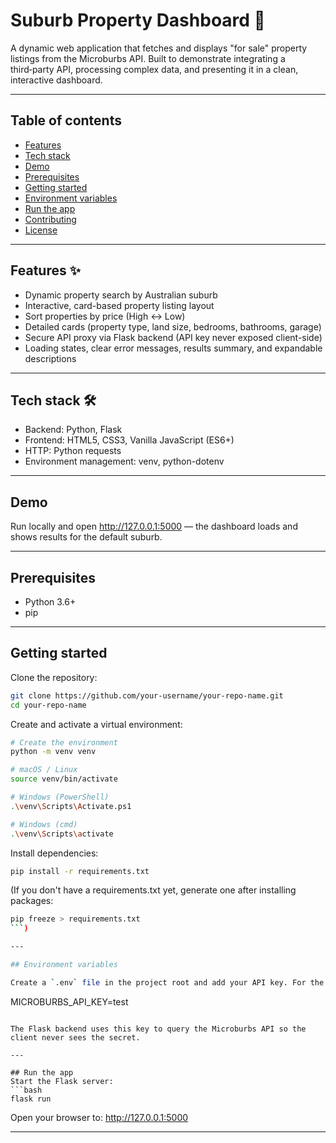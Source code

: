 # Suburb Property Dashboard 🏡

A dynamic web application that fetches and displays "for sale" property listings from the Microburbs API. Built to demonstrate integrating a third‑party API, processing complex data, and presenting it in a clean, interactive dashboard.

---

## Table of contents
- [Features](#features)
- [Tech stack](#tech-stack)
- [Demo](#demo)
- [Prerequisites](#prerequisites)
- [Getting started](#getting-started)
- [Environment variables](#environment-variables)
- [Run the app](#run-the-app)
- [Contributing](#contributing)
- [License](#license)

---

## Features ✨
- Dynamic property search by Australian suburb
- Interactive, card-based property listing layout
- Sort properties by price (High ↔ Low)
- Detailed cards (property type, land size, bedrooms, bathrooms, garage)
- Secure API proxy via Flask backend (API key never exposed client-side)
- Loading states, clear error messages, results summary, and expandable descriptions

---

## Tech stack 🛠️
- Backend: Python, Flask  
- Frontend: HTML5, CSS3, Vanilla JavaScript (ES6+)  
- HTTP: Python requests  
- Environment management: venv, python-dotenv

---

## Demo
Run locally and open http://127.0.0.1:5000 — the dashboard loads and shows results for the default suburb.

---

## Prerequisites
- Python 3.6+
- pip

---

## Getting started

Clone the repository:
```bash
git clone https://github.com/your-username/your-repo-name.git
cd your-repo-name
```

Create and activate a virtual environment:
```bash
# Create the environment
python -m venv venv

# macOS / Linux
source venv/bin/activate

# Windows (PowerShell)
.\venv\Scripts\Activate.ps1

# Windows (cmd)
.\venv\Scripts\activate
```

Install dependencies:
```bash
pip install -r requirements.txt
```

(If you don't have a requirements.txt yet, generate one after installing packages:
```bash
pip freeze > requirements.txt
```)

---

## Environment variables

Create a `.env` file in the project root and add your API key. For the sandbox/test environment:
```
MICROBURBS_API_KEY=test
```

The Flask backend uses this key to query the Microburbs API so the client never sees the secret.

---

## Run the app
Start the Flask server:
```bash
flask run
```
Open your browser to: http://127.0.0.1:5000

---

